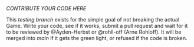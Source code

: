 *CONTRIBUTE YOUR CODE HERE*

This *testing branch* exists for the 
simple goal of not breaking the actual 
Game. Write your code, see if it works, 
submit a pull request and wait for it to
be reviewed by @Ayden-Herbst or @rohll-off
(Arne Rohloff). It will be merged into
*main* if it gets the green light, or
refused if the code is broken.
